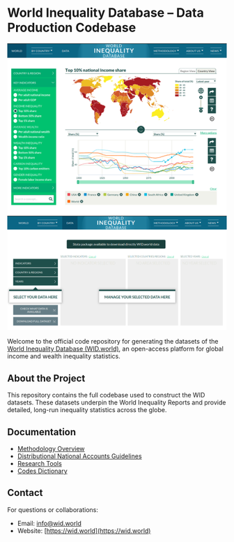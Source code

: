 # World Inequality Database – Data Production Codebase

![WID Website Screenshot](./widscreenshot1.png)
![WID Website Screenshot](./widscreenshot2.png)

Welcome to the official code repository for generating the datasets of the [World Inequality Database (WID.world)](https://wid.world/), an open-access platform for global income and wealth inequality statistics.

## About the Project

This repository contains the full codebase used to construct the WID datasets. These datasets underpin the World Inequality Reports and provide detailed, long-run inequality statistics across the globe.

## Documentation

- [Methodology Overview](https://wid.world/methodology/)
- [Distributional National Accounts Guidelines](h[ttps://wid.world/methodology/](https://wid.world/document/distributional-national-accounts-guidelines-2020-concepts-and-methods-used-in-the-world-inequality-database/))
- [Research Tools](https://wid.world/research-tools/)
- [Codes Dictionary](https://wid.world/codes-dictionary/)

## Contact

For questions or collaborations:

- Email: [info@wid.world](mailto:info@wid.world)
- Website: [https://wid.world](https://wid.world)


